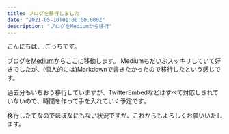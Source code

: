 ```yaml
---
title: ブログを移行しました
date: "2021-05-10T01:00:00.000Z"
description: "ブログをMediumから移行"
---
```


こんにちは、.ごっちです。

ブログを[Medium](https://medium.com/@gggooottto)からここに移動します。
Mediumもだいぶスッキリしていて好きでしたが、(個人的には)Markdownで書きたかったので移行したという感じです。

過去分もいちおう移行していますが、TwitterEmbedなどはすべて対応しきれていないので、時間を作って手を入れていく予定です。

移行したてなのでほぼなにもない状況ですが、これからもよろしくお願いいたします。

